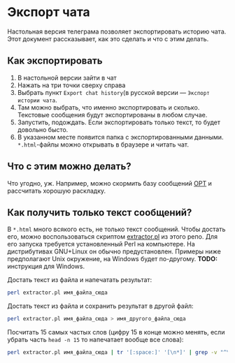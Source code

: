 # Экспорт чата

Настольная версия телеграма позволяет экспортировать историю чата. Этот документ
рассказывает, как это сделать и что с этим делать.

## Как экспортировать

1. В настольной версии зайти в чат
2. Нажать на три точки сверху справа
3. Выбрать пункт `Export chat history`(в русской версии — `Экспорт истории чата`.
4. Там можно выбрать, что именно экспортировать и сколько. Текстовые сообщения
  будут экспортированы в любом случае.
5. Запустить, подождать. Если экспортировать только текст, то будет довольно бысто.
6. В указанном месте появится папка с экспортированными данными. `*.html`-файлы
  можно открывать в браузере и читать чат.

## Что с этим можно делать?

Что угодно, уж. Например, можно скормить базу сообщений [OPT](
https://github.com/klavarog/OPT) и рассчитать хорошую раскладку.

## Как получить только текст сообщений?

В `*.html` много всякого есть, не только текст сообщений. Чтобы достать его,
можно воспользоваться скриптом [extractor.pl](extractor.pl) из этого репо. Для
его запуска требуется установленный Perl на компьютере. На дистрибутивах GNU+Linux 
он обычно предустановлен. Примеры ниже предполагают Unix окружение, на Windows
будет по-другому. **TODO:** инструкция для Windows.

Достать текст из файла и напечатать результат:

```sh
perl extractor.pl имя_файла_сюда
```

Достать текст из файла и сохранить результат в другой файл:

```sh
perl extractor.pl имя_файла_сюда > имя_другого_файла_сюда
```

Посчитать 15 самых частых слов (цифру 15 в конце можно менять, если убрать часть 
`head -n 15` то напечатает вообще все слова):

```sh
perl extractor.pl имя_файла_сюда | tr '[:space:]' '[\n*]' | grep -v "^\s*$" | sort | uniq -c | sort -bnr | head -n 15
```

